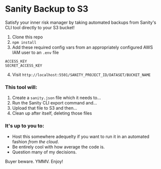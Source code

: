 # Sanity Backup to S3

Satisfy your inner risk manager by taking automated backups from Sanity's CLI tool directly to your S3 bucket!

1. Clone this repo
2. `npm install`
3. Add these required config vars from an appropriately configured AWS IAM user to an `.env` file

```
ACCESS_KEY
SECRET_ACCESS_KEY
```

4. Visit `http://localhost:5501/SANITY_PROJECT_ID/DATASET/BUCKET_NAME`

### This tool will:

1. Create a `sanity.json` file which it needs to...
2. Run the Sanity CLI export command and...
3. Upload that file to S3 and then...
4. Clean up after itself, deleting those files

### It's up to you to:

- Host this somewhere adequelty if you want to run it in an automated fashion _from the cloud_.
- Be entirely cool with how average the code is.
- Question many of my decisions.

Buyer beware. YMMV. Enjoy!
